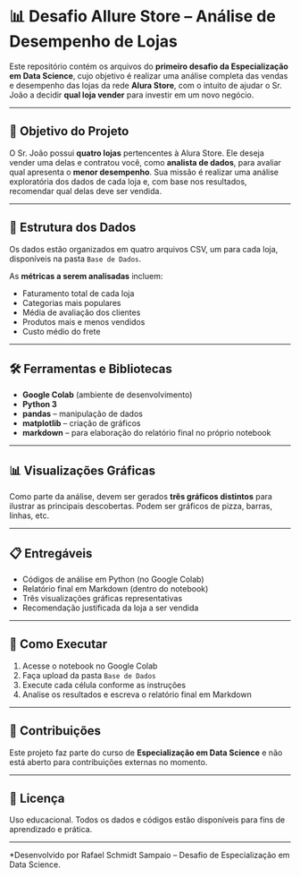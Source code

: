 # 📊 Desafio Allure Store – Análise de Desempenho de Lojas

Este repositório contém os arquivos do **primeiro desafio da Especialização em Data Science**, cujo objetivo é realizar uma análise completa das vendas e desempenho das lojas da rede **Alura Store**, com o intuito de ajudar o Sr. João a decidir **qual loja vender** para investir em um novo negócio.

---

## 🧠 Objetivo do Projeto

O Sr. João possui **quatro lojas** pertencentes à Alura Store. Ele deseja vender uma delas e contratou você, como **analista de dados**, para avaliar qual apresenta o **menor desempenho**. Sua missão é realizar uma análise exploratória dos dados de cada loja e, com base nos resultados, recomendar qual delas deve ser vendida.

---

## 📁 Estrutura dos Dados

Os dados estão organizados em quatro arquivos CSV, um para cada loja, disponíveis na pasta `Base de Dados`.

As **métricas a serem analisadas** incluem:

- Faturamento total de cada loja  
- Categorias mais populares  
- Média de avaliação dos clientes  
- Produtos mais e menos vendidos  
- Custo médio do frete  

---

## 🛠️ Ferramentas e Bibliotecas

- **Google Colab** (ambiente de desenvolvimento)
- **Python 3**
- **pandas** – manipulação de dados
- **matplotlib** – criação de gráficos
- **markdown** – para elaboração do relatório final no próprio notebook

---

## 📊 Visualizações Gráficas

Como parte da análise, devem ser gerados **três gráficos distintos** para ilustrar as principais descobertas. Podem ser gráficos de pizza, barras, linhas, etc.

---

## 📋 Entregáveis

- Códigos de análise em Python (no Google Colab)
- Relatório final em Markdown (dentro do notebook)
- Três visualizações gráficas representativas
- Recomendação justificada da loja a ser vendida

---

## 🚀 Como Executar

1. Acesse o notebook no Google Colab
2. Faça upload da pasta `Base de Dados`
3. Execute cada célula conforme as instruções
4. Analise os resultados e escreva o relatório final em Markdown

---

## 🤝 Contribuições

Este projeto faz parte do curso de **Especialização em Data Science** e não está aberto para contribuições externas no momento.

---

## 📌 Licença

Uso educacional. Todos os dados e códigos estão disponíveis para fins de aprendizado e prática.

---

*Desenvolvido por Rafael Schmidt Sampaio – Desafio de Especialização em Data Science.